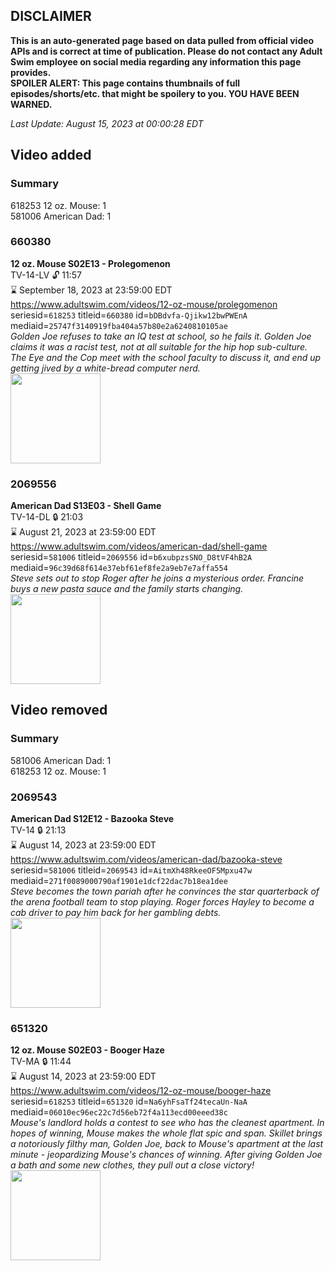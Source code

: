 ## DISCLAIMER
**This is an auto-generated page based on data pulled from official video APIs and is correct at time of publication. Please do not contact any Adult Swim employee on social media regarding any information this page provides.**  
**SPOILER ALERT: This page contains thumbnails of full episodes/shorts/etc. that might be spoilery to you. YOU HAVE BEEN WARNED.**  

_Last Update: August 15, 2023 at 00:00:28 EDT_
## Video added
### Summary
618253 12 oz. Mouse: 1  
581006 American Dad: 1  
### 660380
**12 oz. Mouse S02E13 - Prolegomenon**  
TV-14-LV 🔓 11:57  
⌛ September 18, 2023 at 23:59:00 EDT  
https://www.adultswim.com/videos/12-oz-mouse/prolegomenon  
seriesid=`618253` titleid=`660380` id=`bDBdvfa-Qjikw12bwPWEnA` mediaid=`25747f3140919fba404a57b80e2a6240810105ae`  
_Golden Joe refuses to take an IQ test at school, so he fails it.  Golden Joe claims it was a racist test, not at all suitable for the hip hop sub-culture.  The Eye and the Cop meet with the school faculty to discuss it, and end up getting jived by a white-bread computer nerd._  
<a href="https://i.cdn.turner.com/adultswim/big/video/episode-thumbs-16x9/12oz_cc_020_pt2-02.jpg"><img src="https://i.cdn.turner.com/adultswim/big/video/episode-thumbs-16x9/12oz_cc_020_pt2-02.jpg" height="144px" /></a>
### 2069556
**American Dad S13E03 - Shell Game**  
TV-14-DL 🔒 21:03  
⌛ August 21, 2023 at 23:59:00 EDT  
https://www.adultswim.com/videos/american-dad/shell-game  
seriesid=`581006` titleid=`2069556` id=`b6xubpzsSNO_D8tVF4hB2A` mediaid=`96c39d68f614e37ebf61ef8fe2a9eb7e7affa554`  
_Steve sets out to stop Roger after he joins a mysterious order. Francine buys a new pasta sauce and the family starts changing._  
<a href="https://i.cdn.turner.com/adultswim/big/image-upload/thumbnails/thumb-2_image-15199407423806.jpg"><img src="https://i.cdn.turner.com/adultswim/big/image-upload/thumbnails/thumb-2_image-15199407423806.jpg" height="144px" /></a>
## Video removed
### Summary
581006 American Dad: 1  
618253 12 oz. Mouse: 1  
### 2069543
**American Dad S12E12 - Bazooka Steve**  
TV-14 🔒 21:13  
⌛ August 14, 2023 at 23:59:00 EDT  
https://www.adultswim.com/videos/american-dad/bazooka-steve  
seriesid=`581006` titleid=`2069543` id=`AitmXh48RkeeOF5Mpxu47w` mediaid=`271f0089000790af1901e1dcf22dac7b18ea1dee`  
_Steve becomes the town pariah after he convinces the star quarterback of the arena football team to stop playing. Roger forces Hayley to become a cab driver to pay him back for her gambling debts._  
<a href="https://i.cdn.turner.com/adultswim/big/image-upload/thumbnails/thumb-2_image-151870777267015.jpg"><img src="https://i.cdn.turner.com/adultswim/big/image-upload/thumbnails/thumb-2_image-151870777267015.jpg" height="144px" /></a>
### 651320
**12 oz. Mouse S02E03 - Booger Haze**  
TV-MA 🔒 11:44  
⌛ August 14, 2023 at 23:59:00 EDT  
https://www.adultswim.com/videos/12-oz-mouse/booger-haze  
seriesid=`618253` titleid=`651320` id=`Na6yhFsaTf24tecaUn-NaA` mediaid=`06010ec96ec22c7d56eb72f4a113ecd00eeed38c`  
_Mouse's landlord holds a contest to see who has the cleanest apartment.  In hopes of winning, Mouse makes the whole flat spic and span.  Skillet brings a notoriously filthy man, Golden Joe, back to Mouse's apartment at the last minute - jeopardizing Mouse's chances of winning.  After giving Golden Joe a bath and some new clothes, they pull out a close victory!_  
<a href="https://media.cdn.adultswim.com/uploads/20200220/thumbnails/2_20220120450-12oz_010_BIM_9381886.jpg"><img src="https://media.cdn.adultswim.com/uploads/20200220/thumbnails/2_20220120450-12oz_010_BIM_9381886.jpg" height="144px" /></a>
